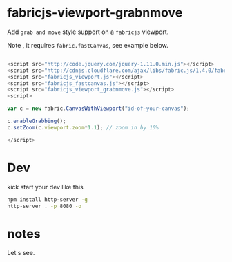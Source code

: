 # fabricjs-viewport-grabnmove

Add `grab and move` style support on a `fabricjs` viewport.

Note , it requires `fabric.fastCanvas`, see example below.

```js

<script src="http://code.jquery.com/jquery-1.11.0.min.js"></script>
<script src="http://cdnjs.cloudflare.com/ajax/libs/fabric.js/1.4.0/fabric.min.js"></script>
<script src="fabricjs_viewport.js"></script>
<script src="fabricjs_fastcanvas.js"></script>
<script src="fabricjs_viewport_grabnmove.js"></script>
<script>

var c = new fabric.CanvasWithViewport("id-of-your-canvas");

c.enableGrabbing();
c.setZoom(c.viewport.zoom*1.1); // zoom in by 10%

</script>

```

# Dev

kick start your dev like this

```bash
npm install http-server -g
http-server . -p 8080 -o
```


# notes

Let s see.
